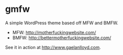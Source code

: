 # gmfw

A simple WordPress theme based off MFW and BMFW.

- MFW: http://motherfuckingwebsite.com/
- BMFW: http://bettermotherfuckingwebsite.com/

See it in action at http://www.gaelanlloyd.com.
